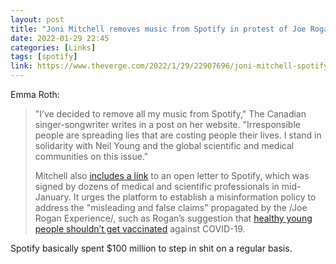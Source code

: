 ```yaml
---
layout: post
title: "Joni Mitchell removes music from Spotify in protest of Joe Rogan’s podcast"
date: 2022-01-29 22:45
categories: [Links]
tags: [spotify]
link: https://www.theverge.com/2022/1/29/22907696/joni-mitchell-spotify-joe-rogan-podcast-misinformation-covid-19
---
```


Emma Roth:

>"I’ve decided to remove all my music from Spotify," The Canadian singer-songwriter writes in a post on her website. "Irresponsible people are spreading lies that are costing people their lives. I stand in solidarity with Neil Young and the global scientific and medical communities on this issue."
>
>Mitchell also [includes a link](https://spotifyopenletter.wordpress.com/2022/01/10/an-open-letter-to-spotify/)  to an open letter to Spotify, which was signed by dozens of medical and scientific professionals in mid-January. It urges the platform to establish a misinformation policy to address the "misleading and false claims" propagated by the /Joe Rogan Experience/, such as Rogan’s suggestion that  [healthy young people shouldn’t get vaccinated](https://www.theverge.com/2021/4/27/22406315/joe-rogan-vaccine-spotify-podcast-covid-19)  against COVID-19.

Spotify basically spent $100 million to step in shit on a regular basis.
